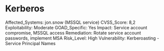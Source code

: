 # Kerberos

Affected_Systems: jon.snow (MSSQL service)
CVSS_Score: 8,2
Exploitability: Moderate
GOAD_Specific: Yes
Impact: Service account compromise, MSSQL access
Remediation: Rotate service account passwords, implement MSA
Risk_Level: High
Vulnerability: Kerberoasting - Service Principal Names